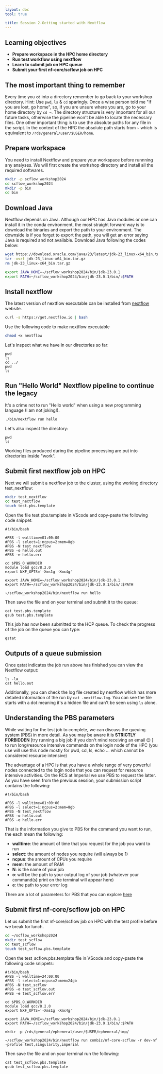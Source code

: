 ```yaml
---
layout: doc
tool: true

title: Session 2-Getting started with Nextflow
---
```


## Learning objectives

* **Prepare workspace in the HPC home directory**
* **Run test workflow using nextflow**
* **Learn to submit job on HPC queue**
* **Submit your first nf-core/scflow job on HPC**


## The most important thing to remember

Every time you `cd` into a directory remember to go back to your workshop directory. Hint: Use `pwd`, `ls` & `cd` sparingly. Once a wise person told me "If you are lost, go home", so, if you are unsure where you are, go to your home directory by `cd ~`. The directory structure is very important for all our future tasks, otherwise the pipeline won't be able to locate the necessary files. One other important thing is to use the absolute paths for any file in the script. In the context of the HPC the absolute path starts from `~` which is equivalent to `/rds/general/user/$USER/home`.

## Prepare workspace

You need to install Nextflow and prepare your workspace before runnning any analyses. We will first create the workshop directory and install all the required softwares. 

```bash
mkdir -p scflow_workshop2024
cd scflow_workshop2024
mkdir -p bin
cd bin
```

## Download Java 

Nextflow depends on Java. Although our HPC has Java modules or one can install it in the conda environment, the most straight forward way is to download the binaries and export the path to your environment. The downside is if you forget to export the path, you will get an error saying Java is required and not available. Download Java following the codes below:

```bash
wget https://download.oracle.com/java/23/latest/jdk-23_linux-x64_bin.tar.gz
tar -xvzf jdk-23_linux-x64_bin.tar.gz
rm jdk-23_linux-x64_bin.tar.gz 

export JAVA_HOME=~/scflow_workshop2024/bin/jdk-23.0.1
export PATH=~/scflow_workshop2024/bin/jdk-23.0.1/bin/:$PATH
```

## Install nextflow

The latest version of nextflow executable can be installed from [nextflow](https://www.nextflow.io/docs/latest/install.html) website.

```bash
curl -s https://get.nextflow.io | bash
```

Use the following code to make nextflow executable

```bash
chmod +x nextflow
```

Let's inspect what we have in our directories so far:

```
pwd
ls
cd ../
pwd
ls
```

## Run "Hello World" Nextflow pipeline to continue the legacy

It's a crime not to run "Hello world" when using a new programming language (I am not joking!).

```bash
./bin/nextflow run hello
```

Let's also inspect the directory:

```
pwd
ls
```

Working files produced during the pipeline processing are put into  directories inside "work". 

## Submit first nextflow job on HPC

Next we will submit a nextflow job to the cluster, using the working directory test_nextflow:

```bash
mkdir test_nextflow
cd test_nextflow
touch test.pbs.template
```

Open the file test.pbs.template in VScode and copy-paste the following code snippet:

```
#!/bin/bash

#PBS -l walltime=01:00:00
#PBS -l select=1:ncpus=2:mem=8gb
#PBS -N test_nextflow
#PBS -o hello.out
#PBS -e hello.err

cd $PBS_O_WORKDIR
module load gcc/8.2.0
export NXF_OPTS='-Xms1g -Xmx4g'

export JAVA_HOME=~/scflow_workshop2024/bin/jdk-23.0.1
export PATH=~/scflow_workshop2024/bin/jdk-23.0.1/bin/:$PATH

~/scflow_workshop2024/bin/nextflow run hello
```

Then save the file and on your terminal and submit it to the queue:

```
cat test.pbs.template
qsub test.pbs.template
```
This job has now been submitted to the HCP queue.  To check the progress of the job on the queue you can type:

```
qstat
```
## Outputs of a queue submission

Once qstat indicates the job run above has finished you can view the Nextflow output:

```
ls -la
cat hello.out

```

Additionally, you can check the log file created by nextflow which has more detailed information of the run by `cat .nextflow.log`. You can see the file starts with a dot meaning it's a hidden file and can't be seen using `ls` alone. 

## Understanding the PBS parameters

While waiting for the test job to complete, we can discuss the queuing system (PBS) in more detail. As you may be aware it is **STRICTLY FORBIDDEN** [try running a big job if you don't mind receiving an email 😉 ] to run long/resource intensive commands on the login node of the HPC (you use will use this node mostly for pwd, cd, ls, echo ... which cannot be considered resource intensive)

The advantage of a HPC is that you have a whole range of very powerful nodes connected to the login node that you can request for resource intensive activities. On the RCS at Imperial we use PBS to request the latter. As you have seen from the previous session, your submission script contains the following:

```
#!/bin/bash

#PBS -l walltime=01:00:00
#PBS -l select=1:ncpus=2:mem=8gb
#PBS -N test_nextflow
#PBS -o hello.out
#PBS -e hello.err
```

That is the information you give to PBS for the command you want to run, the each mean the following:
- **walltime**: the amount of time that you request for the job you want to run
- **select**: the amount of nodes you require (will always be 1)
- **ncpus**: the amount of CPUs you require
- **mem**: the amount of RAM 
- **N**: is the name of your job
- **o**: will be the path to your output log of your job (whatever your command(s) print on the terminal will appear here)
- **e**: the path to your error log

There are a lot of parameters for PBS that you can explore [here]( https://albertsk.org/wp-content/uploads/2011/12/pbs.pdf )

## Submit first nf-core/scflow job on HPC

Let us submit the first nf-core/scflow job on HPC with the test profile before we break for lunch. 

```bash
cd ~/scflow_workshop2024
mkdir test_scflow
cd test_scflow
touch test_scflow.pbs.template
```
Open the test_scflow.pbs.template file in VScode and copy-paste the following code snippets:

```
#!/bin/bash
#PBS -l walltime=24:00:00
#PBS -l select=1:ncpus=2:mem=24gb
#PBS -N test_scflow
#PBS -o test_scflow.out
#PBS -e test_scflow.err

cd $PBS_O_WORKDIR
module load gcc/8.2.0
export NXF_OPTS='-Xms1g -Xmx4g'

export JAVA_HOME=~/scflow_workshop2024/bin/jdk-23.0.1
export PATH=~/scflow_workshop2024/bin/jdk-23.0.1/bin/:$PATH

mkdir -p /rds/general/ephemeral/user/$USER/ephemeral/tmp/

~/scflow_workshop2024/bin/nextflow run combiz/nf-core-scflow -r dev-nf -profile test,singularity,imperial
```

Then save the file and on your terminal run the following:

```
cat test_scflow.pbs.template
qsub test_scflow.pbs.template
```